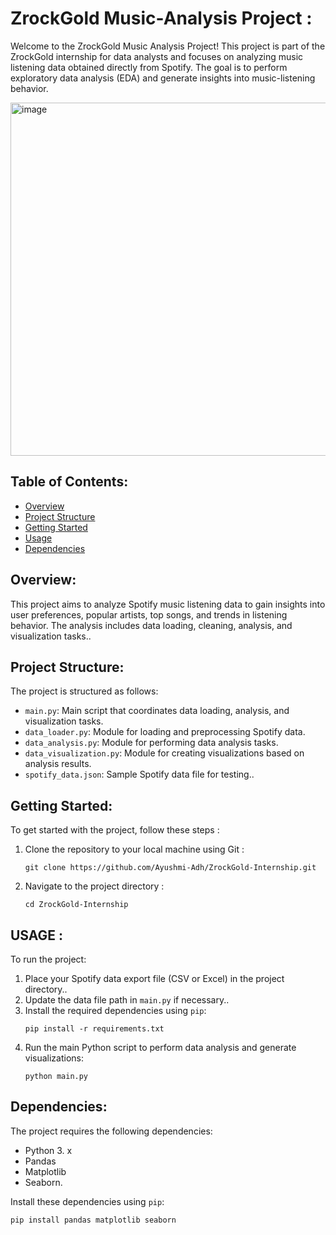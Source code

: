 # ZrockGold Music-Analysis Project :

Welcome to the ZrockGold Music Analysis Project! This project is part of the ZrockGold internship for data analysts and focuses on analyzing music listening data obtained directly from Spotify. The goal is to perform exploratory data analysis (EDA) and generate insights into music-listening behavior.

<img width="565" alt="image" src="https://github.com/Ayushmi-Adh/ZrockGold-Internship/assets/132826306/07ca4a77-bf60-4607-906e-224dceb0704c">


## Table of Contents:

- [Overview](#overview)
- [Project Structure](#project-structure)
- [Getting Started](#getting-started)
- [Usage](#usage)
- [Dependencies](#dependencies)


## Overview:

This project aims to analyze Spotify music listening data to gain insights into user preferences, popular artists, top songs, and trends in listening behavior. The analysis includes data loading, cleaning, analysis, and visualization tasks..

## Project Structure:

The project is structured as follows:
- `main.py`: Main script that coordinates data loading, analysis, and visualization tasks.
- `data_loader.py`: Module for loading and preprocessing Spotify data.
- `data_analysis.py`: Module for performing data analysis tasks.
- `data_visualization.py`: Module for creating visualizations based on analysis results.
- `spotify_data.json`: Sample Spotify data file for testing..

## Getting Started:

To get started with the project, follow these steps :
1. Clone the repository to your local machine using Git :
   ```
   git clone https://github.com/Ayushmi-Adh/ZrockGold-Internship.git
   ```
2. Navigate to the project directory :
   ```
   cd ZrockGold-Internship
   ```

## USAGE :

To run the project:
1. Place your Spotify data export file (CSV or Excel) in the project directory..
2. Update the data file path in `main.py` if necessary..
3. Install the required dependencies using `pip`:
   ```
   pip install -r requirements.txt
   ```
4. Run the main Python script to perform data analysis and generate visualizations:
   ```
   python main.py
   ```

## Dependencies:

The project requires the following dependencies:
- Python 3. x
- Pandas
- Matplotlib
- Seaborn.

Install these dependencies using `pip`:
```
pip install pandas matplotlib seaborn
```


